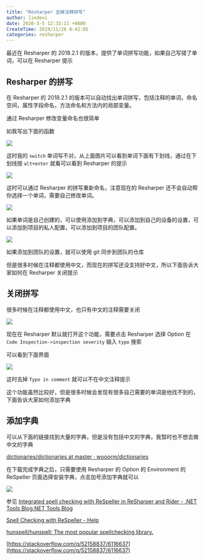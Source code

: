 ```yaml
---
title: "Resharper 去掉注释拼写"
author: lindexi
date: 2020-3-5 12:33:11 +0800
CreateTime: 2019/11/26 8:42:05
categories: resharper
---
```


最近在 Resharper 的 2018.2.1 的版本，提供了单词拼写功能，如果自己写错了单词，可以在 Resharper 提示

<!--more-->


<!-- CreateTime:2019/11/26 8:42:05 -->

<!-- 标签：resharper -->

## Resharper 的拼写

在 Resharper 的 2018.2.1 的版本可以自动找出单词拼写，包括注释的单词，命名空间，属性字段命名，方法命名和方法内的局部变量。

通过 Resharper 修改变量命名也很简单

如我写出下面的函数

<!-- ![](image/Resharper 去掉注释拼写/Resharper 去掉注释拼写1.png) -->

![](http://image.acmx.xyz/lindexi%2F20189418353344)

这时我的 `switch` 单词写不对，从上面图片可以看到单词下面有下划线，通过在下划线按 `alt+enter` 就看可以看到 Resharper 的提示

<!-- ![](image/Resharper 去掉注释拼写/Resharper 去掉注释拼写2.png) -->

![](http://image.acmx.xyz/lindexi%2F201894183641549)

这时可以通过 Resharper 的拼写重新命名，注意现在的 Resharper 还不会自动帮你选择一个单词，需要自己修改单词。

<!-- ![](image/Resharper 去掉注释拼写/Resharper 去掉注释拼写4.png) -->

![](http://image.acmx.xyz/lindexi%2F201894183827660)

如果单词是自己创建的，可以使用添加到字典，可以添加到自己的设备的设置，可以添加到项目的私人配置，可以添加到项目的团队配置。

<!-- ![](image/Resharper 去掉注释拼写/Resharper 去掉注释拼写5.png) -->

![](http://image.acmx.xyz/lindexi%2F201894184059924)

如果添加到团队的设置，就可以使用 git 同步到团队的仓库

但是很多时候在注释都使用中文，而现在的拼写还没支持好中文，所以下面告诉大家如何在 Resharper 关闭提示

## 关闭拼写

很多时候在注释都使用中文，也只有中文的注释需要关闭

<!-- ![](image/Resharper 去掉注释拼写/Resharper 去掉注释拼写0.png) -->

![](http://image.acmx.xyz/lindexi%2F201894183237702)

现在在 Resharper 默认就打开这个功能，需要点击 Resharper 选择 Option 在 `Code Inspection->inspection severity` 输入 `typo` 搜索

可以看到下面界面

<!-- ![](image/Resharper 去掉注释拼写/Resharper 去掉注释拼写6.png) -->

![](https://i.loli.net/2018/09/04/5b8e61b60e478.jpg)

这时去掉 `Typo in comment` 就可以不在中文注释提示

这个功能虽然比较好，但是很多时候会发现有很多自己需要的单词是他找不到的，下面告诉大家如何添加字典

## 添加字典

可以从下面的链接找到大量的字典，但是没有包括中文的字典，我暂时也不想去做中文的字典

[dictionaries/dictionaries at master · wooorm/dictionaries](https://github.com/wooorm/dictionaries/tree/master/dictionaries )

在下载完成字典之后，只需要使用 Resharper 的 Option 的 Environment 的 ReSpeller 页面选择安装字典，点击加号添加字典就可以

<!-- ![](image/Resharper 去掉注释拼写/Resharper 去掉注释拼写7.png) -->

![](http://image.acmx.xyz/lindexi%2F201894184512799)

参见 [Integrated spell checking with ReSpeller in ReSharper and Rider - .NET Tools Blog.NET Tools Blog](https://blog.jetbrains.com/dotnet/2018/07/10/integrated-spell-checking-respeller-resharper-rider/ )

[Spell Checking with ReSpeller - Help](https://www.jetbrains.com/help/resharper/Spell_Checking.html )

[hunspell/hunspell: The most popular spellchecking library.](https://github.com/hunspell/hunspell )

[https://stackoverflow.com/q/52158837/6116637](https://stackoverflow.com/q/52158837/6116637)

